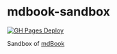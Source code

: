 # mdbook-sandbox

[![GH Pages Deploy](https://github.com/H1rono/mdbook-sandbox/actions/workflows/gh-pages.yml/badge.svg)](https://github.com/H1rono/mdbook-sandbox/actions/workflows/gh-pages.yml)

Sandbox of [mdBook](https://github.com/rust-lang/mdBook)
